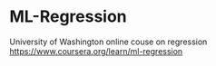 # ML-Regression
University of Washington online couse on regression
https://www.coursera.org/learn/ml-regression
